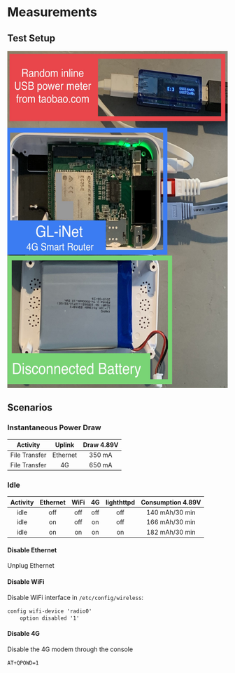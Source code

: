 # Measurements

## Test Setup
<a href="url"><img src="GL-inet-test-setup.jpg" height="768" width="576" ></a>

## Scenarios

### Instantaneous Power Draw
|Activity|Uplink|Draw 4.89V|
|:------:|:------:|:--------:|
|File Transfer|Ethernet|350 mA|
|File Transfer|4G|650 mA|

### Idle
|Activity|Ethernet|WiFi|4G|lighthttpd|Consumption 4.89V|
|:------:|:------:|:--:|:-:|:-:|:--------:|
|idle    |off     |off|off|off|140 mAh/30 min|
|idle    |on     |off|on|off|166 mAh/30 min|
|idle    |on     |on|on|on|182 mAh/30 min|

#### Disable Ethernet 
Unplug Ethernet 

#### Disable WiFi
Disable WiFi interface in ```/etc/config/wireless```:
```
config wifi-device 'radio0'
    option disabled '1'
```

#### Disable 4G
Disable the 4G modem through the console
```
AT+QPOWD=1
```


